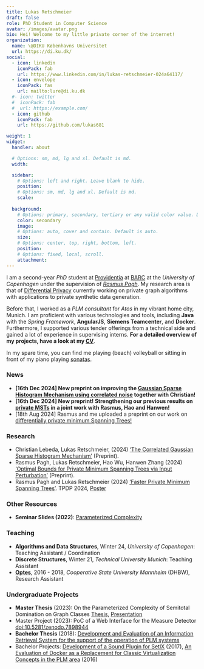 ```yaml
---
title: Lukas Retschmeier
draft: false
role: PhD Student in Computer Science
avatar: /images/avatar.png
bio: Hei! Welcome to my little private corner of the internet! 
organization:
  name: \@DIKU Københavns Universitet
  url: https://di.ku.dk/
social:
  - icon: linkedin
    iconPack: fab
    url: https://www.linkedin.com/in/lukas-retschmeier-024a64117/
  - icon: envelope
    iconPack: fas
    url: mailto:lure@di.ku.dk
  #- icon: twitter
  #  iconPack: fab
  #  url: https://example.com/
  - icon: github
    iconPack: fab
    url: https://github.com/lukas681

weight: 1
widget:
  handler: about

  # Options: sm, md, lg and xl. Default is md.
  width:

  sidebar:
    # Options: left and right. Leave blank to hide.
    position:
    # Options: sm, md, lg and xl. Default is md.
    scale:
  
  background:
    # Options: primary, secondary, tertiary or any valid color value. Default is primary.
    color: secondary
    image:
    # Options: auto, cover and contain. Default is auto.
    size:
    # Options: center, top, right, bottom, left.
    position:
    # Options: fixed, local, scroll.
    attachment: 
---
```


I am a second-year *PhD* student at <a href="https://www.rasmuspagh.net/providentia/">Providentia</a> at <a href="https://barc.ku.dk/">BARC</a> at the *University of Copenhagen* under the supervision of <a href="https://rasmuspagh.net/">*Rasmus Pagh*</a>.
My research area is that of <a href="https://dl.acm.org/doi/10.1007/11681878_14">Differential Privacy</a> currently working on private graph algorithms with applications to private synthetic data generation.

Before that, I worked as a _PLM consultant_ for _Atos_ in my vibrant home city, Munich.
I am proficient with various technologies and tools, including **Java** with the *Spring Framework*, **AngularJS**, **Siemens Teamcenter**, and **Docker**. 
Furthermore, I supported various tender offerings from a technical side and gained a lot of experience in supervising interns.
**For a detailed overview of my projects, have a look at my <a href="docs/main.pdf">CV</a>**.
<!--I am a strong advocate of <a href="https://agilemanifesto.org/">agile</a> methodologies like <a href="https://www.scrum.org/resources/what-scrum-module">Scrum</a>.-->

In my spare time, you can find me playing (beach) volleyball or sitting in front of my piano playing <a href="https://www.youtube.com/watch?v=Wqx7eFpJ1co">sonatas</a>.

### News 

* **[16th Dec 2024] New preprint on improving the <a href="https://arxiv.org/abs/2412.10357">Gaussian Sparse Histogram Mechanism using correlated noise</a> together with Christian!**
* **[16th Dec 2024] New preprint! Strengthening our previous results on <a href="https://arxiv.org/abs/2412.10130">private MSTs</a> in a joint work with Rasmus, Hao and Hanwen!**
* [18th Aug 2024] Rasmus and me uploaded a preprint on our work on <a href="https://doi.org/10.48550/arXiv.2408.06997">differentially private minimum Spanning Trees!</a>

### Research

* Christian Lebeda, Lukas Retschmeier, (2024) <a href="https://arxiv.org/abs/2412.10357">‘The Correlated Gaussian Sparse Histogram Mechanism’</a> (Preprint).
* Rasmus Pagh, Lukas Retschmeier, Hao Wu, Hanwen Zhang (2024) <a href="https://arxiv.org/abs/2412.10130">‘Optimal Bounds for Private Minimum Spanning Trees via Input Perturbation’</a> (Preprint).
* Rasmus Pagh and Lukas Retschmeier (2024) <a href="https://doi.org/10.48550/arXiv.2408.06997">‘Faster Private Minimum Spanning Trees’</a>. TPDP 2024, <a href="docs/papers/posters/tpdp24-mst.pdf">Poster</a>

### Other Resources 

* **Seminar Slides (2022)**: <a href="/docs/papers/Seminar__Advanced_Complexity.pdf">Parameterized Complexity</a>

### Teaching

* **Algorithms and Data Structures**, Winter 24, *University of Copenhagen*: Teaching Assistant / Coordination
* **Discrete Structures**, Winter 21, *Technical University Munich*: Teaching Assistant
* <a href="https://stack-assessment.org/CaseStudies/2019/optes/">**Optes**</a>, 2016 - 2018, *Cooperative State University Mannheim* (DHBW), Research Assistant

### Undergraduate Projects

* **Master Thesis** (2023): On the Parameterized Complexity of Semitotal Domination on Graph Classes <a href="docs/papers/mt.pdf">Thesis</a>, <a href="docs/papers/presentation-mt.pdf">Presentation</a>
* Master Project (2023): PoC of a Web Interface for the Measure Detector <a href="https://zenodo.org/record/7898944">doi:10.5281/zenodo.7898944</a>
* **Bachelor Thesis** (2018): <a href="docs/papers/bachelorthesis-retschmeier.pdf">Development and Evaluation of an Information Retrieval System for the support of the operation of PLM systems</a>
* Bachelor Projects: <a href="/docs/papers/soundplugin-setlx.pdf">Development of a Sound Plugin for SetlX</a> (2017), <a href="docs/papers/T2000.pdf">An Evaluation of Docker as a Replacement for Classic Virtualization Concepts in the PLM area</a> (2016)

